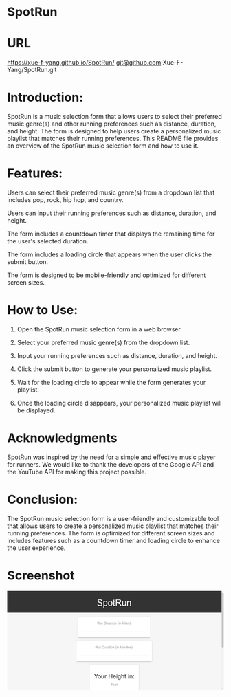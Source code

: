 # SpotRun

# URL
https://xue-f-yang.github.io/SpotRun/
git@github.com:Xue-F-Yang/SpotRun.git

# Introduction:
SpotRun is a music selection form that allows users to select their preferred music genre(s) and other running preferences such as distance, duration, and height. The form is designed to help users create a personalized music playlist that matches their running preferences. This README file provides an overview of the SpotRun music selection form and how to use it.


# Features:
Users can select their preferred music genre(s) from a dropdown list that includes pop, rock, hip hop, and country.

Users can input their running preferences such as distance, duration, and height.

The form includes a countdown timer that displays the remaining time for the user's selected duration.

The form includes a loading circle that appears when the user clicks the submit button.

The form is designed to be mobile-friendly and optimized for different screen sizes.

# How to Use:
1. Open the SpotRun music selection form in a web browser.

2. Select your preferred music genre(s) from the dropdown list.

3. Input your running preferences such as distance, duration, and height.

4. Click the submit button to generate your personalized music playlist.

5. Wait for the loading circle to appear while the form generates your playlist.

6. Once the loading circle disappears, your personalized music playlist will be displayed.

# Acknowledgments
SpotRun was inspired by the need for a simple and effective music player for runners. We would like to thank the developers of the Google API and the YouTube API for making this project possible.

# Conclusion:
The SpotRun music selection form is a user-friendly and customizable tool that allows users to create a personalized music playlist that matches their running preferences. The form is optimized for different screen sizes and includes features such as a countdown timer and loading circle to enhance the user experience.

# Screenshot
![Alt text](images/SpotRun.png)